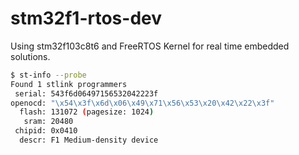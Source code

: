 # stm32f1-rtos-dev
Using stm32f103c8t6 and FreeRTOS Kernel for real time embedded solutions.

```bash
$ st-info --probe
Found 1 stlink programmers
 serial: 543f6d06497156532042223f
openocd: "\x54\x3f\x6d\x06\x49\x71\x56\x53\x20\x42\x22\x3f"
  flash: 131072 (pagesize: 1024)
   sram: 20480
 chipid: 0x0410
  descr: F1 Medium-density device
```
